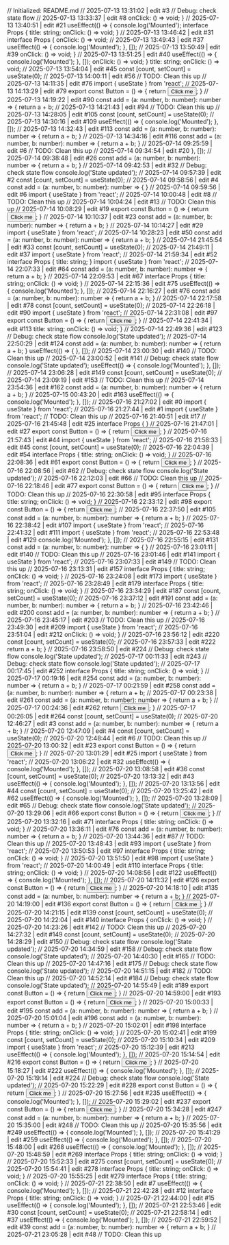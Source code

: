 // Initialized: README.md
// 2025-07-13 13:31:02 | edit #3
// Debug: check state flow
// 2025-07-13 13:33:37 | edit #8
  onClick: () => void;
}
// 2025-07-13 13:40:51 | edit #21
useEffect(() => {
  console.log('Mounted');
interface Props {
  title: string;
  onClick: () => void;
}
// 2025-07-13 13:46:42 | edit #31
interface Props {
  onClick: () => void;
// 2025-07-13 13:49:43 | edit #37
useEffect(() => {
  console.log('Mounted');
}, []);
// 2025-07-13 13:50:49 | edit #39
  onClick: () => void;
}
// 2025-07-13 13:51:25 | edit #40
useEffect(() => {
  console.log('Mounted');
}, []);
  onClick: () => void;
}
  title: string;
  onClick: () => void;
// 2025-07-13 13:54:04 | edit #45
const [count, setCount] = useState(0);
// 2025-07-13 14:00:11 | edit #56
// TODO: Clean this up
// 2025-07-13 14:11:35 | edit #76
import { useState } from 'react';
// 2025-07-13 14:13:29 | edit #79
export const Button = () => {
  return <button>Click me</button>;
}
// 2025-07-13 14:19:22 | edit #90
const add = (a: number, b: number): number => {
  return a + b;
// 2025-07-13 14:21:43 | edit #94
// TODO: Clean this up
// 2025-07-13 14:28:05 | edit #105
const [count, setCount] = useState(0);
// 2025-07-13 14:30:16 | edit #109
useEffect(() => {
  console.log('Mounted');
}, []);
// 2025-07-13 14:32:43 | edit #113
const add = (a: number, b: number): number => {
  return a + b;
}
// 2025-07-13 14:34:16 | edit #116
const add = (a: number, b: number): number => {
  return a + b;
}
// 2025-07-14 09:25:59 | edit #6
// TODO: Clean this up
// 2025-07-14 09:34:54 | edit #20
}, []);
// 2025-07-14 09:38:48 | edit #26
const add = (a: number, b: number): number => {
  return a + b;
}
// 2025-07-14 09:42:53 | edit #32
// Debug: check state flow
console.log('State updated');
// 2025-07-14 09:57:39 | edit #2
const [count, setCount] = useState(0);
// 2025-07-14 09:58:56 | edit #4
const add = (a: number, b: number): number => {
}
// 2025-07-14 09:59:56 | edit #6
import { useState } from 'react';
// 2025-07-14 10:00:48 | edit #8
// TODO: Clean this up
// 2025-07-14 10:04:24 | edit #13
// TODO: Clean this up
// 2025-07-14 10:08:29 | edit #19
export const Button = () => {
  return <button>Click me</button>;
}
// 2025-07-14 10:10:37 | edit #23
const add = (a: number, b: number): number => {
  return a + b;
}
// 2025-07-14 10:14:27 | edit #29
import { useState } from 'react';
// 2025-07-14 10:28:23 | edit #50
const add = (a: number, b: number): number => {
  return a + b;
}
// 2025-07-14 21:45:54 | edit #33
const [count, setCount] = useState(0);
// 2025-07-14 21:49:11 | edit #37
import { useState } from 'react';
// 2025-07-14 21:59:34 | edit #52
interface Props {
  title: string;
}
import { useState } from 'react';
// 2025-07-14 22:07:33 | edit #64
const add = (a: number, b: number): number => {
  return a + b;
}
// 2025-07-14 22:09:53 | edit #67
interface Props {
  title: string;
  onClick: () => void;
}
// 2025-07-14 22:15:36 | edit #75
useEffect(() => {
  console.log('Mounted');
}, []);
// 2025-07-14 22:16:27 | edit #76
const add = (a: number, b: number): number => {
  return a + b;
}
// 2025-07-14 22:17:58 | edit #78
const [count, setCount] = useState(0);
// 2025-07-14 22:26:18 | edit #90
import { useState } from 'react';
// 2025-07-14 22:31:08 | edit #97
export const Button = () => {
  return <button>Click me</button>;
}
// 2025-07-14 22:41:34 | edit #113
  title: string;
  onClick: () => void;
}
// 2025-07-14 22:49:36 | edit #123
// Debug: check state flow
console.log('State updated');
// 2025-07-14 22:50:29 | edit #124
const add = (a: number, b: number): number => {
  return a + b;
}
useEffect(() => {
}, []);
// 2025-07-14 23:00:30 | edit #140
// TODO: Clean this up
// 2025-07-14 23:00:52 | edit #141
// Debug: check state flow
console.log('State updated');
useEffect(() => {
  console.log('Mounted');
}, []);
// 2025-07-14 23:06:28 | edit #149
const [count, setCount] = useState(0);
// 2025-07-14 23:09:19 | edit #153
// TODO: Clean this up
// 2025-07-14 23:54:36 | edit #162
const add = (a: number, b: number): number => {
  return a + b;
}
// 2025-07-15 00:43:20 | edit #163
useEffect(() => {
  console.log('Mounted');
}, []);
// 2025-07-16 21:27:02 | edit #0
import { useState } from 'react';
// 2025-07-16 21:27:44 | edit #1
import { useState } from 'react';
// TODO: Clean this up
// 2025-07-16 21:40:51 | edit #17
// 2025-07-16 21:45:48 | edit #25
interface Props {
}
// 2025-07-16 21:47:01 | edit #27
export const Button = () => {
  return <button>Click me</button>;
}
// 2025-07-16 21:57:43 | edit #44
import { useState } from 'react';
// 2025-07-16 21:58:33 | edit #45
const [count, setCount] = useState(0);
// 2025-07-16 22:04:39 | edit #54
interface Props {
  title: string;
  onClick: () => void;
}
// 2025-07-16 22:08:36 | edit #61
export const Button = () => {
  return <button>Click me</button>;
}
// 2025-07-16 22:08:56 | edit #62
// Debug: check state flow
console.log('State updated');
// 2025-07-16 22:12:03 | edit #66
// TODO: Clean this up
// 2025-07-16 22:18:46 | edit #77
export const Button = () => {
  return <button>Click me</button>;
}
// TODO: Clean this up
// 2025-07-16 22:30:58 | edit #95
interface Props {
  title: string;
  onClick: () => void;
}
// 2025-07-16 22:33:12 | edit #98
export const Button = () => {
  return <button>Click me</button>;
// 2025-07-16 22:37:50 | edit #105
const add = (a: number, b: number): number => {
  return a + b;
}
// 2025-07-16 22:38:42 | edit #107
import { useState } from 'react';
// 2025-07-16 22:41:32 | edit #111
import { useState } from 'react';
// 2025-07-16 22:53:48 | edit #129
  console.log('Mounted');
}, []);
// 2025-07-16 22:55:15 | edit #131
const add = (a: number, b: number): number => {
}
// 2025-07-16 23:01:11 | edit #140
// TODO: Clean this up
// 2025-07-16 23:01:46 | edit #141
import { useState } from 'react';
// 2025-07-16 23:07:33 | edit #149
// TODO: Clean this up
// 2025-07-16 23:13:31 | edit #157
interface Props {
  title: string;
  onClick: () => void;
}
// 2025-07-16 23:24:08 | edit #173
import { useState } from 'react';
// 2025-07-16 23:28:49 | edit #179
interface Props {
  title: string;
  onClick: () => void;
}
// 2025-07-16 23:34:29 | edit #187
const [count, setCount] = useState(0);
// 2025-07-16 23:37:12 | edit #191
const add = (a: number, b: number): number => {
  return a + b;
}
// 2025-07-16 23:42:46 | edit #200
const add = (a: number, b: number): number => {
  return a + b;
}
// 2025-07-16 23:45:17 | edit #203
// TODO: Clean this up
// 2025-07-16 23:49:30 | edit #209
import { useState } from 'react';
// 2025-07-16 23:51:04 | edit #212
  onClick: () => void;
}
// 2025-07-16 23:56:12 | edit #220
const [count, setCount] = useState(0);
// 2025-07-16 23:57:33 | edit #222
  return a + b;
}
// 2025-07-16 23:58:50 | edit #224
// Debug: check state flow
console.log('State updated');
// 2025-07-17 00:11:33 | edit #243
// Debug: check state flow
console.log('State updated');
// 2025-07-17 00:17:45 | edit #252
interface Props {
  title: string;
  onClick: () => void;
}
// 2025-07-17 00:19:16 | edit #254
const add = (a: number, b: number): number => {
  return a + b;
}
// 2025-07-17 00:21:59 | edit #258
const add = (a: number, b: number): number => {
  return a + b;
// 2025-07-17 00:23:38 | edit #261
const add = (a: number, b: number): number => {
  return a + b;
}
// 2025-07-17 00:24:36 | edit #262
  return <button>Click me</button>;
}
// 2025-07-17 00:26:05 | edit #264
const [count, setCount] = useState(0);
// 2025-07-20 12:46:27 | edit #3
const add = (a: number, b: number): number => {
  return a + b;
}
// 2025-07-20 12:47:09 | edit #4
const [count, setCount] = useState(0);
// 2025-07-20 12:48:44 | edit #6
// TODO: Clean this up
// 2025-07-20 13:00:32 | edit #23
export const Button = () => {
  return <button>Click me</button>;
}
// 2025-07-20 13:01:29 | edit #25
import { useState } from 'react';
// 2025-07-20 13:06:22 | edit #32
useEffect(() => {
  console.log('Mounted');
}, []);
// 2025-07-20 13:08:58 | edit #36
const [count, setCount] = useState(0);
// 2025-07-20 13:13:32 | edit #43
useEffect(() => {
  console.log('Mounted');
}, []);
// 2025-07-20 13:13:56 | edit #44
const [count, setCount] = useState(0);
// 2025-07-20 13:25:42 | edit #62
useEffect(() => {
  console.log('Mounted');
}, []);
// 2025-07-20 13:28:09 | edit #65
// Debug: check state flow
console.log('State updated');
// 2025-07-20 13:29:06 | edit #66
export const Button = () => {
  return <button>Click me</button>;
}
// 2025-07-20 13:32:16 | edit #71
interface Props {
  title: string;
  onClick: () => void;
}
// 2025-07-20 13:36:11 | edit #76
const add = (a: number, b: number): number => {
  return a + b;
}
// 2025-07-20 13:44:36 | edit #87
// TODO: Clean this up
// 2025-07-20 13:48:43 | edit #93
import { useState } from 'react';
// 2025-07-20 13:50:53 | edit #97
interface Props {
  title: string;
  onClick: () => void;
}
// 2025-07-20 13:51:50 | edit #98
import { useState } from 'react';
// 2025-07-20 14:00:49 | edit #110
interface Props {
  title: string;
  onClick: () => void;
}
// 2025-07-20 14:08:56 | edit #122
useEffect(() => {
  console.log('Mounted');
}, []);
// 2025-07-20 14:11:32 | edit #126
export const Button = () => {
  return <button>Click me</button>;
}
// 2025-07-20 14:18:10 | edit #135
const add = (a: number, b: number): number => {
  return a + b;
}
// 2025-07-20 14:19:00 | edit #136
export const Button = () => {
  return <button>Click me</button>;
}
// 2025-07-20 14:21:15 | edit #139
const [count, setCount] = useState(0);
// 2025-07-20 14:22:04 | edit #140
interface Props {
  onClick: () => void;
}
// 2025-07-20 14:23:26 | edit #142
// TODO: Clean this up
// 2025-07-20 14:27:32 | edit #149
const [count, setCount] = useState(0);
// 2025-07-20 14:28:29 | edit #150
// Debug: check state flow
console.log('State updated');
// 2025-07-20 14:34:59 | edit #158
// Debug: check state flow
console.log('State updated');
// 2025-07-20 14:40:30 | edit #165
// TODO: Clean this up
// 2025-07-20 14:47:16 | edit #175
// Debug: check state flow
console.log('State updated');
// 2025-07-20 14:51:15 | edit #182
// TODO: Clean this up
// 2025-07-20 14:52:14 | edit #184
// Debug: check state flow
console.log('State updated');
// 2025-07-20 14:55:49 | edit #189
export const Button = () => {
  return <button>Click me</button>;
}
// 2025-07-20 14:59:00 | edit #193
export const Button = () => {
  return <button>Click me</button>;
}
// 2025-07-20 15:00:33 | edit #195
const add = (a: number, b: number): number => {
  return a + b;
}
// 2025-07-20 15:01:04 | edit #196
const add = (a: number, b: number): number => {
  return a + b;
}
// 2025-07-20 15:02:01 | edit #198
interface Props {
  title: string;
  onClick: () => void;
}
// 2025-07-20 15:02:41 | edit #199
const [count, setCount] = useState(0);
// 2025-07-20 15:10:34 | edit #209
import { useState } from 'react';
// 2025-07-20 15:12:39 | edit #213
useEffect(() => {
  console.log('Mounted');
}, []);
// 2025-07-20 15:14:54 | edit #216
export const Button = () => {
  return <button>Click me</button>;
}
// 2025-07-20 15:18:27 | edit #222
useEffect(() => {
  console.log('Mounted');
}, []);
// 2025-07-20 15:19:14 | edit #224
// Debug: check state flow
console.log('State updated');
// 2025-07-20 15:22:29 | edit #228
export const Button = () => {
  return <button>Click me</button>;
}
// 2025-07-20 15:27:56 | edit #235
useEffect(() => {
  console.log('Mounted');
}, []);
// 2025-07-20 15:29:02 | edit #237
export const Button = () => {
  return <button>Click me</button>;
}
// 2025-07-20 15:34:28 | edit #247
const add = (a: number, b: number): number => {
  return a + b;
}
// 2025-07-20 15:35:00 | edit #248
// TODO: Clean this up
// 2025-07-20 15:35:56 | edit #249
useEffect(() => {
  console.log('Mounted');
}, []);
// 2025-07-20 15:41:29 | edit #259
useEffect(() => {
  console.log('Mounted');
}, []);
// 2025-07-20 15:48:00 | edit #268
useEffect(() => {
  console.log('Mounted');
}, []);
// 2025-07-20 15:48:59 | edit #269
interface Props {
  title: string;
  onClick: () => void;
}
// 2025-07-20 15:52:33 | edit #275
const [count, setCount] = useState(0);
// 2025-07-20 15:54:41 | edit #278
interface Props {
  title: string;
  onClick: () => void;
}
// 2025-07-20 15:55:25 | edit #279
interface Props {
  title: string;
  onClick: () => void;
}
// 2025-07-21 22:38:50 | edit #7
useEffect(() => {
  console.log('Mounted');
}, []);
// 2025-07-21 22:42:28 | edit #12
interface Props {
  title: string;
  onClick: () => void;
}
// 2025-07-21 22:44:00 | edit #15
useEffect(() => {
  console.log('Mounted');
}, []);
// 2025-07-21 22:53:46 | edit #30
const [count, setCount] = useState(0);
// 2025-07-21 22:58:14 | edit #37
useEffect(() => {
  console.log('Mounted');
}, []);
// 2025-07-21 22:59:52 | edit #39
const add = (a: number, b: number): number => {
  return a + b;
}
// 2025-07-21 23:05:28 | edit #48
// TODO: Clean this up
